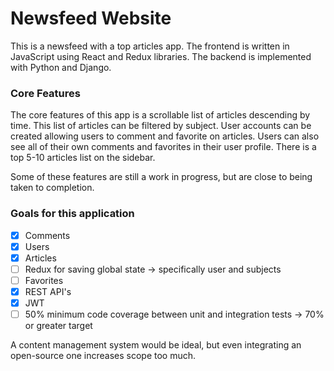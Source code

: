 Newsfeed Website
========================

This is a newsfeed with a top articles app. The frontend is written in 
JavaScript using React and Redux libraries. The backend is implemented with 
Python and Django.  

### Core Features

The core features of this app is a scrollable list of articles descending by 
time. This list of articles can be filtered by subject. User accounts can be 
created allowing users to comment and favorite on articles. Users can also see
all of their own comments and favorites in their user profile. There is a top 
5-10 articles list on the sidebar.

Some of these features are still a work in progress, but are close to being 
taken to completion.

### Goals for this application

- [x] Comments
- [x] Users
- [x] Articles
- [ ] Redux for saving global state -> specifically user and subjects
- [ ] Favorites
- [x] REST API's
- [x] JWT
- [ ] 50% minimum code coverage between unit and integration tests -> 70% or greater target

A content management system would be ideal, but even integrating an open-source
one increases scope too much.

